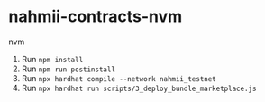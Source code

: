 # nahmii-contracts-nvm
nvm
1. Run `npm install`
2. Run `npm run postinstall`
3. Run `npx hardhat compile --network nahmii_testnet`
4. Run `npx hardhat run scripts/3_deploy_bundle_marketplace.js`
